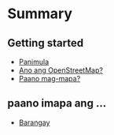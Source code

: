 # Summary

## Getting started

* [Panimula](README.md)
* [Ano ang OpenStreetMap?](first-question.md)
* [Paano mag-mapa?](second-question.md)

## paano imapa ang ...

* [Barangay](paano-imapa-ang/barangay.md)

